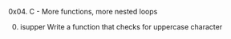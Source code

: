 0x04. C - More functions, more nested loops

0. isupper
Write a function that checks for uppercase character
